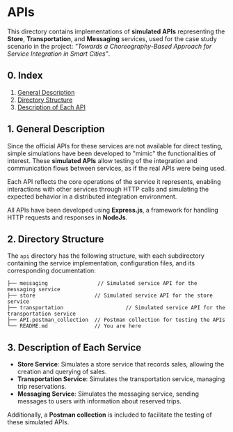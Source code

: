 # APIs

This directory contains implementations of **simulated APIs** representing the **Store**, **Transportation**, and **Messaging** services, used for the case study scenario in the project: _"Towards a Choreography-Based Approach for Service Integration in Smart Cities"_.

## 0. Index

1. [General Description](#1-general-description)
2. [Directory Structure](#2-directory-structure)
3. [Description of Each API](#3-description-of-each-api)

## 1. General Description

Since the official APIs for these services are not available for direct testing, simple simulations have been developed to "mimic" the functionalities of interest. These **simulated APIs** allow testing of the integration and communication flows between services, as if the real APIs were being used.

Each API reflects the core operations of the service it represents, enabling interactions with other services through HTTP calls and simulating the expected behavior in a distributed integration environment.

All APIs have been developed using **Express.js**, a framework for handling HTTP requests and responses in **NodeJs**.

## 2. Directory Structure

The `api` directory has the following structure, with each subdirectory containing the service implementation, configuration files, and its corresponding documentation:

```
├── messaging                // Simulated service API for the messaging service
├── store                   // Simulated service API for the store service
├── transportation                    // Simulated service API for the transportation service
├── API.postman_collection  // Postman collection for testing the APIs
└── README.md               // You are here
```

## 3. Description of Each Service

- **Store Service**: Simulates a store service that records sales, allowing the creation and querying of sales.
- **Transportation Service**: Simulates the transportation service, managing trip reservations.
- **Messaging Service**: Simulates the messaging service, sending messages to users with information about reserved trips.

Additionally, a **Postman collection** is included to facilitate the testing of these simulated APIs.
